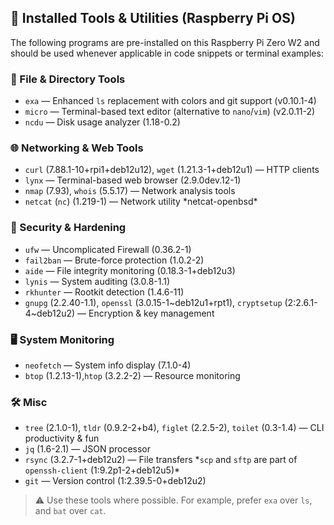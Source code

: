 ## 🧰 Installed Tools & Utilities (Raspberry Pi OS)

The following programs are pre-installed on this Raspberry Pi Zero W2 and should be used whenever applicable in code snippets or terminal examples:

### 📂 File & Directory Tools
- `exa` — Enhanced `ls` replacement with colors and git support (v0.10.1-4)
- `micro` — Terminal-based text editor (alternative to `nano`/`vim`) (v2.0.11-2)
- `ncdu` — Disk usage analyzer (1.18-0.2)

### 🌐 Networking & Web Tools
- `curl` (7.88.1-10+rpi1+deb12u12), `wget` (1.21.3-1+deb12u1) — HTTP clients
- `lynx` — Terminal-based web browser (2.9.0dev.12-1)
- `nmap` (7.93), `whois` (5.5.17) — Network analysis tools
- `netcat` (`nc`) (1.219-1) — Network utility \*netcat-openbsd\*

### 🔐 Security & Hardening
- `ufw` — Uncomplicated Firewall (0.36.2-1)
- `fail2ban` — Brute-force protection (1.0.2-2)
- `aide` — File integrity monitoring (0.18.3-1+deb12u3)
- `lynis` — System auditing (3.0.8-1.1)
- `rkhunter` — Rootkit detection (1.4.6-11)
- `gnupg` (2.2.40-1.1), `openssl` (3.0.15-1~deb12u1+rpt1), `cryptsetup` (2:2.6.1-4~deb12u2) — Encryption & key management

### 🖥️ System Monitoring
- `neofetch` — System info display (7.1.0-4)
- `btop` (1.2.13-1),`htop` (3.2.2-2) — Resource monitoring

### 🛠️ Misc
- `tree` (2.1.0-1), `tldr` (0.9.2-2+b4), `figlet` (2.2.5-2), `toilet` (0.3-1.4) — CLI productivity & fun
- `jq` (1.6-2.1) — JSON processor
- `rsync` (3.2.7-1+deb12u2) — File transfers \*`scp` and `sftp` are part of `openssh-client` (1:9.2p1-2+deb12u5)\*
- `git` — Version control (1:2.39.5-0+deb12u2)

> ⚠️ Use these tools where possible. For example, prefer `exa` over `ls`, and `bat` over `cat`.

